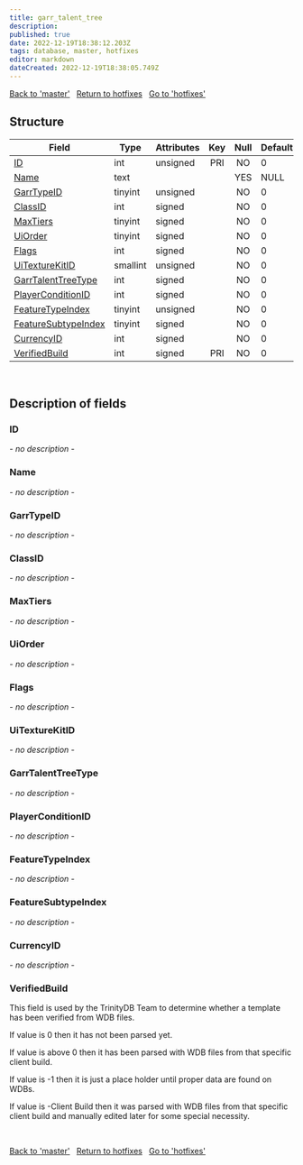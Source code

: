 ```yaml
---
title: garr_talent_tree
description: 
published: true
date: 2022-12-19T18:38:12.203Z
tags: database, master, hotfixes
editor: markdown
dateCreated: 2022-12-19T18:38:05.749Z
---
```


<a href="https://trinitycore.info/en/database/master/hotfixes/garr_site_level_plot_inst" class="mt-5 v-btn v-btn--depressed v-btn--flat v-btn--outlined theme--light v-size--default darkblue--text text--lighten-3"><span class="v-btn__content"><i aria-hidden="true" class="v-icon notranslate v-icon--left mdi mdi-arrow-left theme--light"></i><span>Back to 'master'</span></span></a>&nbsp;&nbsp;&nbsp;<a href="https://trinitycore.info/en/database/master/hotfixes/home" class="mt-5 v-btn v-btn--depressed v-btn--flat v-btn--outlined theme--light v-size--default darkblue--text text--lighten-3"><span class="v-btn__content"><i aria-hidden="true" class="v-icon notranslate v-icon--left mdi mdi-home-outline theme--light"></i><span>Return to hotfixes</span></span></a>&nbsp;&nbsp;&nbsp;<a href="https://trinitycore.info/en/database/master/hotfixes/garr_talent_tree_locale" class="mt-5 v-btn v-btn--depressed v-btn--flat v-btn--outlined theme--light v-size--default darkblue--text text--lighten-3"><span class="v-btn__content"><span>Go to 'hotfixes'</span><i aria-hidden="true" class="v-icon notranslate v-icon--right mdi mdi-arrow-right theme--light"></i></span></a>

## Structure

| Field | Type | Attributes | Key | Null | Default | Extra | Comment |
| --- | --- | --- | :---: | :---: | --- | --- | --- |
| [ID](#id) | int | unsigned | PRI | NO | 0 |  |  |
| [Name](#name) | text |  |  | YES | NULL |  |  |
| [GarrTypeID](#garrtypeid) | tinyint | unsigned |  | NO | 0 |  |  |
| [ClassID](#classid) | int | signed |  | NO | 0 |  |  |
| [MaxTiers](#maxtiers) | tinyint | signed |  | NO | 0 |  |  |
| [UiOrder](#uiorder) | tinyint | signed |  | NO | 0 |  |  |
| [Flags](#flags) | int | signed |  | NO | 0 |  |  |
| [UiTextureKitID](#uitexturekitid) | smallint | unsigned |  | NO | 0 |  |  |
| [GarrTalentTreeType](#garrtalenttreetype) | int | signed |  | NO | 0 |  |  |
| [PlayerConditionID](#playerconditionid) | int | signed |  | NO | 0 |  |  |
| [FeatureTypeIndex](#featuretypeindex) | tinyint | unsigned |  | NO | 0 |  |  |
| [FeatureSubtypeIndex](#featuresubtypeindex) | tinyint | signed |  | NO | 0 |  |  |
| [CurrencyID](#currencyid) | int | signed |  | NO | 0 |  |  |
| [VerifiedBuild](#verifiedbuild) | int | signed | PRI | NO | 0 |  |  |
&nbsp;
## Description of fields

### ID
*- no description -*
&nbsp;

### Name
*- no description -*
&nbsp;

### GarrTypeID
*- no description -*
&nbsp;

### ClassID
*- no description -*
&nbsp;

### MaxTiers
*- no description -*
&nbsp;

### UiOrder
*- no description -*
&nbsp;

### Flags
*- no description -*
&nbsp;

### UiTextureKitID
*- no description -*
&nbsp;

### GarrTalentTreeType
*- no description -*
&nbsp;

### PlayerConditionID
*- no description -*
&nbsp;

### FeatureTypeIndex
*- no description -*
&nbsp;

### FeatureSubtypeIndex
*- no description -*
&nbsp;

### CurrencyID
*- no description -*
&nbsp;

### VerifiedBuild
This field is used by the TrinityDB Team to determine whether a template has been verified from WDB files.

If value is 0 then it has not been parsed yet.

If value is above 0 then it has been parsed with WDB files from that specific client build.

If value is -1 then it is just a place holder until proper data are found on WDBs.

If value is -Client Build then it was parsed with WDB files from that specific client build and manually edited later for some special necessity.

&nbsp;

<a href="https://trinitycore.info/en/database/master/hotfixes/garr_site_level_plot_inst" class="mt-5 v-btn v-btn--depressed v-btn--flat v-btn--outlined theme--light v-size--default darkblue--text text--lighten-3"><span class="v-btn__content"><i aria-hidden="true" class="v-icon notranslate v-icon--left mdi mdi-arrow-left theme--light"></i><span>Back to 'master'</span></span></a>&nbsp;&nbsp;&nbsp;<a href="https://trinitycore.info/en/database/master/hotfixes/home" class="mt-5 v-btn v-btn--depressed v-btn--flat v-btn--outlined theme--light v-size--default darkblue--text text--lighten-3"><span class="v-btn__content"><i aria-hidden="true" class="v-icon notranslate v-icon--left mdi mdi-home-outline theme--light"></i><span>Return to hotfixes</span></span></a>&nbsp;&nbsp;&nbsp;<a href="https://trinitycore.info/en/database/master/hotfixes/garr_talent_tree_locale" class="mt-5 v-btn v-btn--depressed v-btn--flat v-btn--outlined theme--light v-size--default darkblue--text text--lighten-3"><span class="v-btn__content"><span>Go to 'hotfixes'</span><i aria-hidden="true" class="v-icon notranslate v-icon--right mdi mdi-arrow-right theme--light"></i></span></a>
